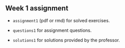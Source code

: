 ## Week 1 assignment

* <code>assignment1</code> (pdf or rmd) for solved exercises.

* <code>questions1</code> for assignment questions.

* <code>solutions1</code> for solutions provided by the professor.
